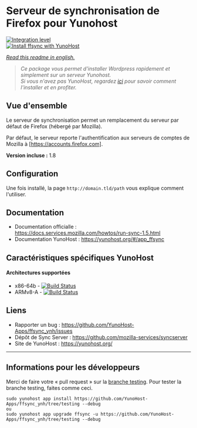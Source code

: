 # Serveur de synchronisation de Firefox pour Yunohost

[![Integration level](https://dash.yunohost.org/integration/ffsync.svg)](https://dash.yunohost.org/appci/app/ffsync)  
[![Install ffsync with YunoHost](https://install-app.yunohost.org/install-with-yunohost.png)](https://install-app.yunohost.org/?app=ffsync)

*[Read this readme in english.](./README.md)*
> *Ce package vous permet d'installer Wordpress rapidement et simplement sur un serveur Yunohost.   
Si vous n'avez pas YunoHost, regardez [ici](https://yunohost.org/#/install) pour savoir comment l'installer et en profiter.*

## Vue d'ensemble

Le serveur de synchronisation permet un remplacement du serveur par défaut de Firefox (hébergé par Mozilla).

Par défaut, le serveur reporte l'authentification aux serveurs de comptes de Mozilla à [https://accounts.firefox.com].

**Version incluse :** 1.8

## Configuration

Une fois installé, la page `http://domain.tld/path` vous explique comment l'utiliser.

## Documentation

 * Documentation officialle : https://docs.services.mozilla.com/howtos/run-sync-1.5.html
 * Documentation YunoHost : https://yunohost.org/#/app_ffsync

## Caractéristiques spécifiques YunoHost

#### Architectures supportées

* x86-64b - [![Build Status](https://ci-apps.yunohost.org/ci/logs/ffsync%20%28Apps%29.svg)](https://ci-apps.yunohost.org/ci/apps/ffsync/)
* ARMv8-A - [![Build Status](https://ci-apps-arm.yunohost.org/ci/logs/ffsync%20%28Apps%29.svg)](https://ci-apps-arm.yunohost.org/ci/apps/ffsync/)

## Liens

 * Rapporter un bug : https://github.com/YunoHost-Apps/ffsync_ynh/issues
 * Dépôt de Sync Server : https://github.com/mozilla-services/syncserver
 * Site de YunoHost : https://yunohost.org/

---
Informations pour les développeurs
----------------

Merci de faire votre « pull request » sur la [branche testing](https://github.com/YunoHost-Apps/ffsync_ynh/tree/testing).
Pour tester la branche testing, faites comme ceci.
```
sudo yunohost app install https://github.com/YunoHost-Apps/ffsync_ynh/tree/testing --debug
ou
sudo yunohost app upgrade ffsync -u https://github.com/YunoHost-Apps/ffsync_ynh/tree/testing --debug
```
